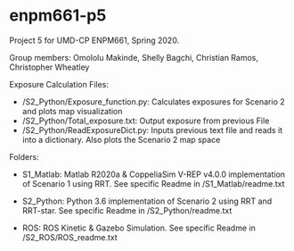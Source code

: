 # enpm661-p5
Project 5 for UMD-CP ENPM661, Spring 2020.

Group members:  Omololu Makinde, Shelly Bagchi, Christian Ramos, Christopher Wheatley

Exposure Calculation Files:
* /S2_Python/Exposure_function.py:  Calculates exposures for Scenario 2 and plots map visualization
* /S2_Python/Total_exposure.txt:  Output exposure from previous File
* /S2_Python/ReadExposureDict.py:  Inputs previous text file and reads it into a dictionary.  Also plots the Scenario 2 map space

Folders:
* S1_Matlab:  Matlab R2020a & CoppeliaSim V-REP v4.0.0 implementation of Scenario 1 using RRT.  See specific Readme in /S1_Matlab/readme.txt


* S2_Python:  Python 3.6 implementation of Scenario 2 using RRT and RRT-star.  See specific Readme in /S2_Python/readme.txt

* ROS:  ROS Kinetic & Gazebo Simulation.  See specific Readme in /S2_ROS/ROS_readme.txt
